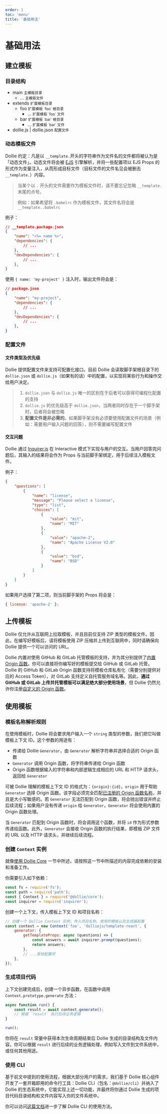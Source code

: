 ```yaml
---
order: 1
toc: 'menu'
title: '基础用法'
---
```


# 基础用法

## 建立模板

### 目录结构

<Tree>
    <ul>
        <li>
            main
            <small>主模板目录</small>
            <ul>
                <li>
                    ...
                    <small>主模板文件</small>
                </li>
            </ul>
        </li>
        <li>
            extends
            <small>扩展模板目录</small>
            <ul>
                <li>
                    foo
                    <small>扩展模板 `foo` 根目录</small>
                    <ul>
                        <li>
                            ...
                            <small>扩展模板 `foo` 文件</small>
                        </li>
                    </ul>
                </li>
                <li>
                    bar
                    <small>扩展模板 `bar` 根目录</small>
                    <ul>
                        <li>
                            ...
                            <small>扩展模板 `bar` 文件</small>
                        </li>
                    </ul>
                </li>
            </ul>
        </li>
        <li>
            dollie.js | dollie.json
            <small>配置文件</small>
        </li>
    </ul>
</Tree>

### 动态模板文件

Dollie 约定：凡是以 `__template.`开头的字符串作为文件名的文件都将被认为是「动态文件」。动态文件将会被 [EJS](https://ejs.co) 引擎解析，并将一些配置项以 EJS Props 的形式作为变量注入，从而形成目标文件（目标文件的文件名见会被删去 `__template.`）内容。

> 当某个以 `.` 开头的文件需要作为模板文件时，请不要忘记忽略 `__template.` 末尾的点号。
>
> 例如：如果希望将 `.babelrc` 作为模板文件，其文件名将会是 `__template..babelrc`

例子：

```json
// __template.package.json
{
    "name": "<%= name %>",
    "dependencies": {
        // ...
    },
    "devDependencies": {
        // ...
    },
}
```

使用 `{ name: 'my-project' }` 注入时，输出文件将会是：

```json
// package.json
{
    "name": "my-project",
    "dependencies": {
        // ...
    },
    "devDependencies": {
        // ...
    },
}
```

### 配置文件

#### 文件类型及优先级

Dollie 提供配置文件来支持可配置化接口。目前 Dollie 会读取脚手架根目录下的 `dollie.json` 或 `dollie.js`（如果有的话）中的配置，以实现将某些行为和操作交给用户决定。

> 1. `dollie.json` 与 `dollie.js` 唯一的区别在于后者可以获得可编程化配置的支持
> 2. `dollie.js` 的优先级高于 `dollie.json`，当两者同时存在于一个脚手架时，后者将会被忽略
> 3. **配置文件是非必需的**。如果脚手架没有必须要使用配置文件的场景（例如：需要用户输入问题的回答），则不需要编写配置文件

#### 交互问题

Dollie 通过 [Inquirer.js](https://github.com/SBoudrias/Inquirer.js#readme) 在 Interactive 模式下实现与用户的交互。当用户回答完问题后，其输入的结果将会作为 Props 与当前脚手架绑定，用于后续注入模板文件。

例子：

```json
{
    "questions": [
        {
            "name": "license",
            "message": "Please select a license",
            "type": "list",
            "choices": [
                {
                    "value": "mit",
                    "name": "MIT"
                },
                {
                    "value": "apache-2",
                    "name": "Apache License V2.0"
                },
                {
                    "value": "bsd",
                    "name": "BSD"
                }
            ]
        }
    ]
}
```

如果用户选择了第二项，则当前脚手架的 Props 将会是：

```js
{ license: 'apache-2' };
```

## 上传模板

Dollie 仅允许从互联网上拉取模板，并且目前仅支持 ZIP 类型的模板文件。因此，在编写好模板后，请将模板使用 ZIP 压缩并上传到互联网中，同时请确保向 Dollie 提供一个可以访问的 URL。

Dollie 内置对使用 GitHub 和 GitLab 托管模板的支持，并为其分别提供了[内置 Origin 函数](/zh-CN/api#内置-origins)。你可以直接将你编写好的模板提交给 GitHub 或 GitLab 托管。Dollie 的 GitHub 和 GitLab Origin 函数支持将模板仓库私有化（需要分别提供对应的 Access Token），对 GitLab 支持定义自托管服务域名等。因此，**通过 GitHub 或 GitLab 上传并托管模板可以满足绝大部分使用场景**，但 Dollie 仍然允许你注册[自定义的 Origin 函数](/zh-CN/guide/advanced#%E7%BC%96%E5%86%99-origin-%E5%87%BD%E6%95%B0)。

## 使用模板

### 模板名称解析规则

在使用模板时，Dollie 将会要求用户输入一个 `string` 类型的参数，我们把它叫做模板上下文 ID。这个参数的用途有：

- 传递给 Dollie `Generator`，由 `Generator` 解析字符串并选择合适的 Origin 函数
- `Generator` 调用 Origin 函数，将字符串传递给 Origin 函数
- Origin 函数根据输入的字符串和内部逻辑生成相应的 URL 和 HTTP 请求头，返回给 `Generator`

可被 Dollie 理解的模板上下文 ID 的格式为：`{origin}:{id}`，`origin` 用于帮助 `Generator` 选择 Origin 函数。该字段必须完全匹配[已注册的 Origin 函数名称](/zh-CN/guide/advanced#添加自定义-origin-函数)，并且是大小写敏感的。若 `Generator` 无法匹配到 Origin 函数，将会抛出错误并终止后续流程；如果用户没有传递 `origin` 给 `Generator`，`Generator` 将会使用内置的 Origin 函数处理。

当 `Generator` 匹配到 Origin 函数时，将会调用这个函数，并将 `id` 作为形式参数传递给函数。此外，`Generator` 会接收 Origin 函数的执行结果，即模板 ZIP 文件的 URL 以及 HTTP 请求头，并继续后续流程。

### 创建 `Context` 实例

就像[使用 Dollie Core](/zh-CN/guide#使用-dollie-core) 一节中所述，请按照这一节中所描述的内容完成依赖的安装和准备工作。

你需要引入如下依赖：

```javascript
const fs = require('fs');
const path = require('path');
const { Context } = require('@dollie/core');
const inquirer = require('inquirer');
```

创建一个上下文，传入模板上下文 ID 和项目名称：

```javascript
// 创建一个 Dollie Context 实例，传入项目名称、使用的模板以及生成器配置
const context = new Context('foo', 'dolliejs/template-react', {
    generator: {
        getTemplateProps: async (questions) => {
            const answers = await inquirer.prompt(questions);
            return answers;
        },
        // ...其他配置项
    },
});
```

### 生成项目代码

上下文创建完成后，创建一个异步函数，在函数中调用 `Context.prototype.generate` 方法：

```javascript
async function run() {
    const result = await context.generate();
    // 根据 `result` 执行后续业务逻辑
}

run();
```

你将在 `result` 常量中获得本次生命周期结束后 Dollie 生成的目录结构及文件内容。你可以根据 `result` 进行后续的业务逻辑处理，例如写入文件到文件系统中，或任何其他用途。

### 使用 CLI

基于前文中提到的使用流程，根据大部分用户的需求，我们基于 Dollie 核心组件开发了一套开箱即用的命令行工具：Dollie CLI（包名：`@dollie/cli`）并纳入了 Dollie 的生态系统中，它能实现上述一切功能，并最终将你通过 Dollie 生成的项目代码目录结构和文件内容写入你的文件系统中。

你可以访问[这篇文档](/zh-CN/ecosystem#cli)进一步了解 Dollie CLI 的使用方法。
